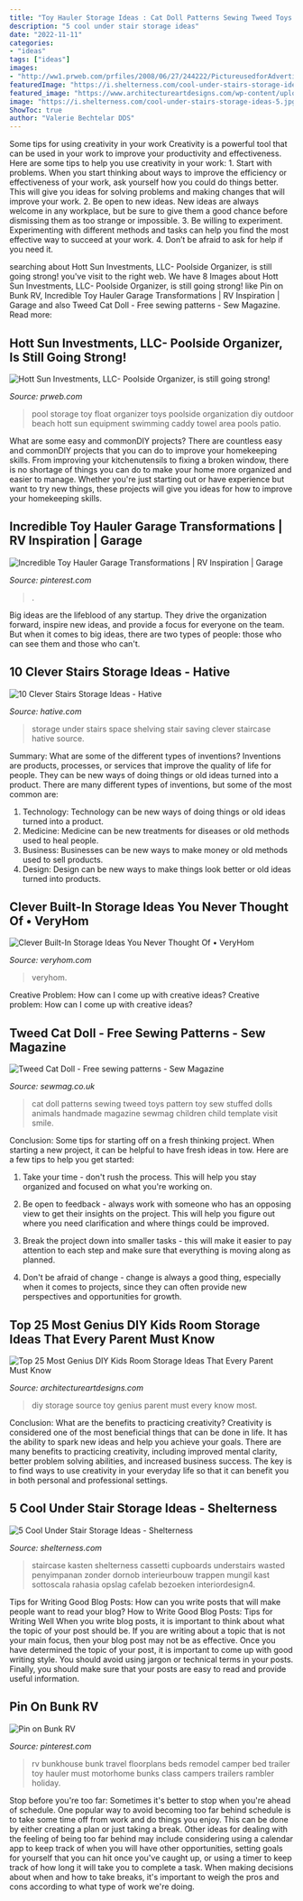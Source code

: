 ```yaml
---
title: "Toy Hauler Storage Ideas : Cat Doll Patterns Sewing Tweed Toys Pattern Toy Sew Stuffed Dolls Animals Handmade Magazine Sewmag Children Child Template Visit Smile"
description: "5 cool under stair storage ideas"
date: "2022-11-11"
categories:
- "ideas"
tags: ["ideas"]
images:
- "http://ww1.prweb.com/prfiles/2008/06/27/244222/PictureusedforAdvertising.jpg"
featuredImage: "https://i.shelterness.com/cool-under-stairs-storage-ideas-5.jpg"
featured_image: "https://www.architectureartdesigns.com/wp-content/uploads/2015/01/520.jpg"
image: "https://i.shelterness.com/cool-under-stairs-storage-ideas-5.jpg"
ShowToc: true
author: "Valerie Bechtelar DDS"
---
```



Some tips for using creativity in your work
Creativity is a powerful tool that can be used in your work to improve your productivity and effectiveness. Here are some tips to help you use creativity in your work: 1. Start with problems. When you start thinking about ways to improve the efficiency or effectiveness of your work, ask yourself how you could do things better. This will give you ideas for solving problems and making changes that will improve your work. 2. Be open to new ideas. New ideas are always welcome in any workplace, but be sure to give them a good chance before dismissing them as too strange or impossible. 3. Be willing to experiment. Experimenting with different methods and tasks can help you find the most effective way to succeed at your work. 4. Don’t be afraid to ask for help if you need it.

	

		
searching about Hott Sun Investments, LLC- Poolside Organizer, is still going strong! you've visit to the right web. We have 8 Images about Hott Sun Investments, LLC- Poolside Organizer, is still going strong! like Pin on Bunk RV, Incredible Toy Hauler Garage Transformations | RV Inspiration | Garage and also Tweed Cat Doll - Free sewing patterns - Sew Magazine. Read more:
		
    
## Hott Sun Investments, LLC- Poolside Organizer, Is Still Going Strong!

<img loading=lazy src="http://ww1.prweb.com/prfiles/2008/06/27/244222/PictureusedforAdvertising.jpg" onerror="this.onerror=null;this.src='https://tse3.mm.bing.net/th?id=OIP.FWjNu18InxHD7cv9k2eQzgHaKn&amp;pid=15.1';" alt="Hott Sun Investments, LLC- Poolside Organizer, is still going strong!">

_Source: prweb.com_

>pool storage toy float organizer toys poolside organization diy outdoor beach hott sun equipment swimming caddy towel area pools patio. 

	

What are some easy and commonDIY projects?
There are countless easy and commonDIY projects that you can do to improve your homekeeping skills. From improving your kitchenutensils to fixing a broken window, there is no shortage of things you can do to make your home more organized and easier to manage. Whether you're just starting out or have experience but want to try new things, these projects will give you ideas for how to improve your homekeeping skills.

    
## Incredible Toy Hauler Garage Transformations | RV Inspiration | Garage

<img loading=lazy src="https://i.pinimg.com/736x/e0/be/bd/e0bebdfd9ee81d2bf44d166195706cdc.jpg" onerror="this.onerror=null;this.src='https://tse4.mm.bing.net/th?id=OIP.hXlCFbDbdgTdURG-0K8gBAHaHZ&amp;pid=15.1';" alt="Incredible Toy Hauler Garage Transformations | RV Inspiration | Garage">

_Source: pinterest.com_

>. 

	

Big ideas are the lifeblood of any startup. They drive the organization forward, inspire new ideas, and provide a focus for everyone on the team. But when it comes to big ideas, there are two types of people: those who can see them and those who can't. 

    
## 10 Clever Stairs Storage Ideas - Hative

<img loading=lazy src="https://hative.com/wp-content/uploads/2014/11/stairs-storage-ideas/10-under-stair-space-saving-shelving.jpg" onerror="this.onerror=null;this.src='https://tse2.mm.bing.net/th?id=OIP.5Okxy6-XP6dIGwwWUNT-YgHaL3&amp;pid=15.1';" alt="10 Clever Stairs Storage Ideas - Hative">

_Source: hative.com_

>storage under stairs space shelving stair saving clever staircase hative source. 

	

Summary: What are some of the different types of inventions?
Inventions are products, processes, or services that improve the quality of life for people. They can be new ways of doing things or old ideas turned into a product. There are many different types of inventions, but some of the most common are:
1) Technology: Technology can be new ways of doing things or old ideas turned into a product.
2) Medicine: Medicine can be new treatments for diseases or old methods used to heal people.
3) Business: Businesses can be new ways to make money or old methods used to sell products.
4) Design: Design can be new ways to make things look better or old ideas turned into products.

    
## Clever Built-In Storage Ideas You Never Thought Of • VeryHom

<img loading=lazy src="http://veryhom.com/wp-content/uploads/2016/11/Clever-built-in-storage-7.jpg" onerror="this.onerror=null;this.src='https://tse4.mm.bing.net/th?id=OIP.91DK9QG6IfNKUd248p0U3QHaJ3&amp;pid=15.1';" alt="Clever Built-In Storage Ideas You Never Thought Of • VeryHom">

_Source: veryhom.com_

>veryhom. 

	

Creative Problem: How can I come up with creative ideas?
Creative problem: How can I come up with creative ideas?

    
## Tweed Cat Doll - Free Sewing Patterns - Sew Magazine

<img loading=lazy src="https://www.sewmag.co.uk/images/uploads/patterns/Feline_Friend_1.jpg" onerror="this.onerror=null;this.src='https://tse2.mm.bing.net/th?id=OIP.A1p59ky1mI2ErnqqJFGHxwHaKJ&amp;pid=15.1';" alt="Tweed Cat Doll - Free sewing patterns - Sew Magazine">

_Source: sewmag.co.uk_

>cat doll patterns sewing tweed toys pattern toy sew stuffed dolls animals handmade magazine sewmag children child template visit smile. 

	

Conclusion: Some tips for starting off on a fresh thinking project.
When starting a new project, it can be helpful to have fresh ideas in tow. Here are a few tips to help you get started:
1. Take your time - don't rush the process. This will help you stay organized and focused on what you're working on.

2. Be open to feedback - always work with someone who has an opposing view to get their insights on the project. This will help you figure out where you need clarification and where things could be improved.

3. Break the project down into smaller tasks - this will make it easier to pay attention to each step and make sure that everything is moving along as planned.

4. Don't be afraid of change - change is always a good thing, especially when it comes to projects, since they can often provide new perspectives and opportunities for growth.

    
## Top 25 Most Genius DIY Kids Room Storage Ideas That Every Parent Must Know

<img loading=lazy src="https://www.architectureartdesigns.com/wp-content/uploads/2015/01/520.jpg" onerror="this.onerror=null;this.src='https://tse3.mm.bing.net/th?id=OIP.mDMjhszI89w4OcC3ca0GmwHaK7&amp;pid=15.1';" alt="Top 25 Most Genius DIY Kids Room Storage Ideas That Every Parent Must Know">

_Source: architectureartdesigns.com_

>diy storage source toy genius parent must every know most. 

	

Conclusion: What are the benefits to practicing creativity?
Creativity is considered one of the most beneficial things that can be done in life. It has the ability to spark new ideas and help you achieve your goals. There are many benefits to practicing creativity, including improved mental clarity, better problem solving abilities, and increased business success. The key is to find ways to use creativity in your everyday life so that it can benefit you in both personal and professional settings.

    
## 5 Cool Under Stair Storage Ideas - Shelterness

<img loading=lazy src="https://i.shelterness.com/cool-under-stairs-storage-ideas-5.jpg" onerror="this.onerror=null;this.src='https://tse3.mm.bing.net/th?id=OIP.g7y8zZlHdmLZXEOWfboaGQHaJ8&amp;pid=15.1';" alt="5 Cool Under Stair Storage Ideas - Shelterness">

_Source: shelterness.com_

>staircase kasten shelterness cassetti cupboards understairs wasted penyimpanan zonder dornob interieurbouw trappen mungil kast sottoscala rahasia opslag cafelab bezoeken interiordesign4. 

	

Tips for Writing Good Blog Posts: How can you write posts that will make people want to read your blog?
How to Write Good Blog Posts: Tips for Writing Well
When you write blog posts, it is important to think about what the topic of your post should be.  If you are writing about a topic that is not your main focus, then your blog post may not be as effective.  Once you have determined the topic of your post, it is important to come up with good writing style.  You should avoid using jargon or technical terms in your posts.  Finally, you should make sure that your posts are easy to read and provide useful information.

    
## Pin On Bunk RV

<img loading=lazy src="https://i.pinimg.com/736x/91/eb/1f/91eb1f04ce3f306c9df5ee08338858b2.jpg" onerror="this.onerror=null;this.src='https://tse3.mm.bing.net/th?id=OIP.gHr086hmJ0arHezxTHA7YAHaMK&amp;pid=15.1';" alt="Pin on Bunk RV">

_Source: pinterest.com_

>rv bunkhouse bunk travel floorplans beds remodel camper bed trailer toy hauler must motorhome bunks class campers trailers rambler holiday. 

	

Stop before you're too far: Sometimes it's better to stop when you're ahead of schedule.
One popular way to avoid becoming too far behind schedule is to take some time off from work and do things you enjoy. This can be done by either creating a plan or just taking a break. Other ideas for dealing with the feeling of being too far behind may include considering using a calendar app to keep track of when you will have other opportunities, setting goals for yourself that you can hit once you've caught up, or using a timer to keep track of how long it will take you to complete a task. When making decisions about when and how to take breaks, it's important to weigh the pros and cons according to what type of work we're doing.

